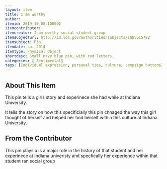 ```yaml
---
layout: item
title: I am worthy
author: 
itemid: 2019-10-08-ID0002
itemcontributor: 
itemcreator: I am worthy social student group
itemsubjecturl: http://id.loc.gov/authorities/subjects/sh85015782
itemsubject: Pin 
itemdate: ca. 2014
itemtype: Physical Object
shortdesc: Small navy blue pin, with red letters.   
categories: [ Sentimental]
tags: [Individual expression, personal ties, culture, campaign buttons]
---
```


## About This Item

This pin tells a girls story and experinece she had while at Indiana University. 

It tells the story on how this specificially this pin chnaged the way this girl thought of herself and helped her find herself within this culture at Indiana University. 
## From the Contributor

This pin plays a is a major role in the history of that student and her experinece at Indiana univeristy and specfically her experience within that student ran social group  
